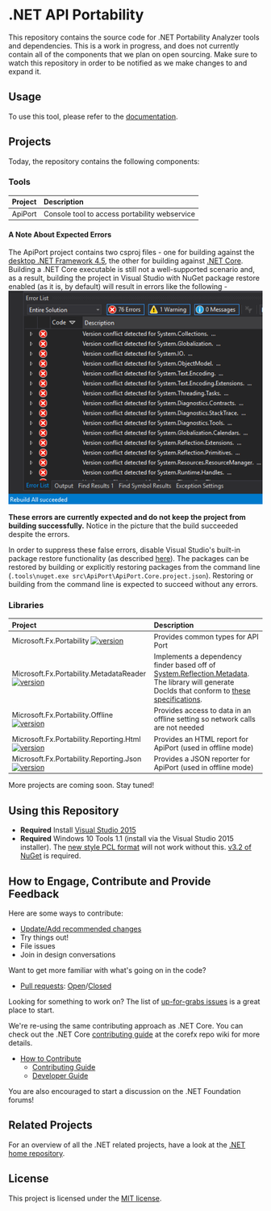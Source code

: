 # .NET API Portability

This repository contains the source code for .NET Portability Analyzer tools
and dependencies. This is a work in progress, and does not currently contain
all of the components that we plan on open sourcing. Make sure to watch this
repository in order to be notified as we make changes to and expand it.

## Usage
To use this tool, please refer to the [documentation](docs/HowTo/Introduction.md).

## Projects

Today, the repository contains the following components:

### Tools

| Project | Description |
| :------- | :----------- |
| ApiPort | Console tool to access portability webservice | 

#### A Note About Expected Errors
The ApiPort project contains two csproj files - one for building against the [desktop .NET Framework 4.5](src/ApiPort/ApiPort.csproj), the other for building against [.NET Core](src/ApiPort/ApiPort.Core.csproj). Building a .NET Core executable is still not a well-supported scenario and, as a result, building the project in Visual Studio with NuGet package restore enabled (as it is, by default) will result in errors like the following -
![Errors](docs/DocImages/FalseErrors.png)

**These errors are currently expected and do not keep the project from building successfully.** Notice in the picture that the build succeeded despite the errors.

In order to suppress these false errors, disable Visual Studio's built-in package restore functionality (as described [here](https://github.com/dotnet/corefx/blob/master/Documentation/project-docs/getting-started-core.md#advanced-updating-and-using-nugetexe)). The packages can be restored by building or explicitly restoring packages from the command line (`.tools\nuget.exe src\ApiPort\ApiPort.Core.project.json`).
 Restoring or building from the command line is expected to succeed without any errors.

### Libraries

| Project | Description |
| :------- | :----------- |
| Microsoft.Fx.Portability [![version](https://img.shields.io/myget/dotnet-apiport/v/Microsoft.Fx.Portability.svg)](https://www.myget.org/gallery/dotnet-apiport) | Provides common types for API Port |
| Microsoft.Fx.Portability.MetadataReader [![version](https://img.shields.io/myget/dotnet-apiport/v/Microsoft.Fx.Portability.MetadataReader.svg)](https://www.myget.org/gallery/dotnet-apiport) | Implements a dependency finder based off of [System.Reflection.Metadata](https://github.com/dotnet/corefx/tree/master/src/System.Reflection.Metadata). The library will generate DocIds that conform to [these specifications](https://msdn.microsoft.com/en-us/library/fsbx0t7x.aspx). |
| Microsoft.Fx.Portability.Offline [![version](https://img.shields.io/myget/dotnet-apiport/v/Microsoft.Fx.Portability.Offline.svg)](https://www.myget.org/gallery/dotnet-apiport) | Provides access to data in an offline setting so network calls are not needed |
| Microsoft.Fx.Portability.Reporting.Html [![version](https://img.shields.io/myget/dotnet-apiport/v/Microsoft.Fx.Portability.Reports.Html.svg)](https://www.myget.org/gallery/dotnet-apiport) | Provides an HTML report for ApiPort (used in offline mode) |
| Microsoft.Fx.Portability.Reporting.Json [![version](https://img.shields.io/myget/dotnet-apiport/v/Microsoft.Fx.Portability.Reports.Json.svg)](https://www.myget.org/gallery/dotnet-apiport) | Provides a JSON reporter for ApiPort (used in offline mode) |

More projects are coming soon. Stay tuned!

## Using this Repository

* **Required** Install [Visual Studio 2015](http://www.visualstudio.com/en-us/downloads/visual-studio-2015-downloads-vs.aspx)
* **Required** Windows 10 Tools 1.1 (install via the Visual Studio 2015 installer). The [new style PCL format](http://blog.nuget.org/20150729/Introducing-nuget-uwp.html) will not work without this. [v3.2 of NuGet](https://docs.nuget.org/release-notes/nuget-3.2) is required.

## How to Engage, Contribute and Provide Feedback

Here are some ways to contribute:
* [Update/Add recommended changes](docs/RecommendedChanges/README.md)
* Try things out!
* File issues
* Join in design conversations

Want to get more familiar with what's going on in the code?
* [Pull requests](https://github.com/Microsoft/dotnet-apiport/pulls): [Open](https://github.com/Microsoft/dotnet-apiport/pulls?q=is%3Aopen+is%3Apr)/[Closed](https://github.com/Microsoft/dotnet-apiport/pulls?q=is%3Apr+is%3Aclosed)

Looking for something to work on? The list of [up-for-grabs issues](https://github.com/Microsoft/dotnet-apiport/issues?q=is%3Aopen+is%3Aissue) is a great place to start.

We're re-using the same contributing approach as .NET Core. You can check out the .NET Core [contributing guide][Contributing Guide] at the corefx repo wiki for more details.

* [How to Contribute][Contributing Guide]
    * [Contributing Guide][Contributing Guide]
    * [Developer Guide]

You are also encouraged to start a discussion on the .NET Foundation forums!

[Contributing Guide]: https://github.com/dotnet/corefx/wiki/Contributing
[Developer Guide]: https://github.com/dotnet/corefx/wiki/Developer-Guide

## Related Projects

For an overview of all the .NET related projects, have a look at the
[.NET home repository](https://github.com/Microsoft/dotnet).

## License

This project is licensed under the [MIT license](LICENSE).
